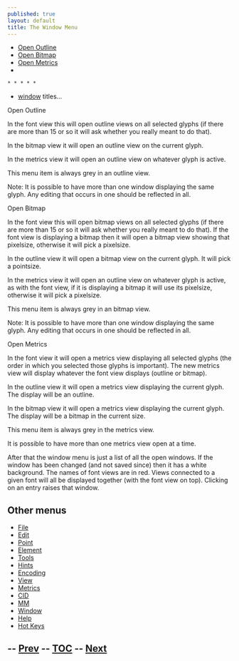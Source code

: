 ```yaml
---
published: true
layout: default
title: The Window Menu
---
```



-   [Open Outline](#Outline)
-   [Open Bitmap](#Bitmap)
-   [Open Metrics](#Metrics)
-   

    * * * * *

-   [window](#windows) titles...

Open Outline

In the font view this will open outline views on all selected glyphs (if
there are more than 15 or so it will ask whether you really meant to do
that).

In the bitmap view it will open an outline view on the current glyph.

In the metrics view it will open an outline view on whatever glyph is
active.

This menu item is always grey in an outline view.

Note: It is possible to have more than one window displaying the same
glyph. Any editing that occurs in one should be reflected in all.

Open Bitmap

In the font view this will open bitmap views on all selected glyphs (if
there are more than 15 or so it will ask whether you really meant to do
that). If the font view is displaying a bitmap then it will open a
bitmap view showing that pixelsize, otherwise it will pick a pixelsize.

In the outline view it will open a bitmap view on the current glyph. It
will pick a pointsize.

In the metrics view it will open an outline view on whatever glyph is
active, as with the font view, if it is displaying a bitmap it will use
its pixelsize, otherwise it will pick a pixelsize.

This menu item is always grey in an bitmap view.

Note: It is possible to have more than one window displaying the same
glyph. Any editing that occurs in one should be reflected in all.

Open Metrics

In the font view it will open a metrics view displaying all selected
glyphs (the order in which you selected those glyphs is important). The
new metrics view will display whatever the font view displays (outline
or bitmap).

In the outline view it will open a metrics view displaying the current
glyph. The display will be an outline.

In the bitmap view it will open a metrics view displaying the current
glyph. The display will be a bitmap in the current size.

This menu item is always grey in the metrics view.

It is possible to have more than one metrics view open at a time.

After that the window menu is just a list of all the open windows. If
the window has been changed (and not saved since) then it has a white
background. The names of font views are in red. Views connected to a
given font will all be displayed together (with the font view on top).
Clicking on an entry raises that window.

Other menus
-----------

-   [File](../filemenu/)
-   [Edit](../editmenu/)
-   [Point](../pointmenu/)
-   [Element](../elementmenu/)
-   [Tools](../toolsmenu/)
-   [Hints](../hintsmenu/)
-   [Encoding](../encodingmenu/)
-   [View](../viewmenu/)
-   [Metrics](../metricsmenu/)
-   [CID](../cidmenu/)
-   [MM](../mmmenu/)
-   [Window](../windowmenu/)
-   [Help](../helpmenu/)
-   [Hot Keys](../HotKeys/)

-- [Prev](../mmmenu/) -- [TOC](overview.html) -- [Next](../helpmenu/)
--


